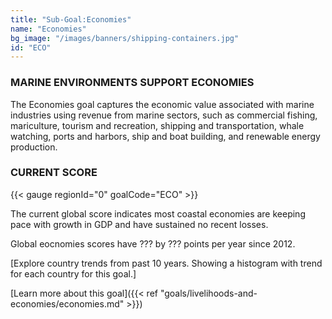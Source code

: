 ```yaml
---
title: "Sub-Goal:Economies"
name: "Economies"
bg_image: "/images/banners/shipping-containers.jpg"
id: "ECO"
---
```


### MARINE ENVIRONMENTS SUPPORT ECONOMIES
The Economies goal captures the economic value associated with marine industries using revenue from marine sectors, such as commercial fishing, mariculture, tourism and recreation, shipping and transportation, whale watching, ports and harbors, ship and boat building, and renewable energy production.

### CURRENT SCORE

{{< gauge regionId="0" goalCode="ECO" >}}

The current global score indicates most coastal economies are keeping pace with growth in GDP and have sustained no recent losses. 

Global eocnomies scores have ??? by ??? points per year since 2012.

[Explore country trends from past 10 years. Showing a histogram with trend for each country for this goal.]





[Learn more about this goal]({{< ref "goals/livelihoods-and-economies/economies.md" >}})
